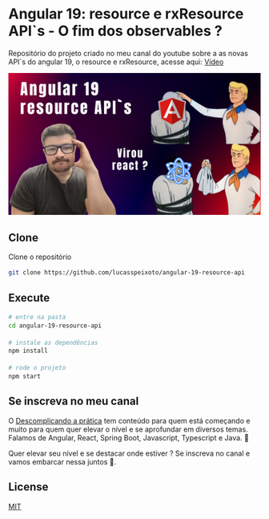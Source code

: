 # Angular 19: resource e rxResource API`s - O fim dos observables ?

Repositório do projeto criado no meu canal do youtube sobre a as novas API`s do angular 19, o resource e rxResource, acesse aqui: [Vídeo](https://youtu.be/urfBXtB-YWU)

![Capa](public/capa.png 'Capa')

## Clone

Clone o repositório

```bash
git clone https://github.com/lucasspeixoto/angular-19-resource-api
```

## Execute

```bash
# entre na pasta
cd angular-19-resource-api

# instale as dependências
npm install

# rode o projeto
npm start
```

## Se inscreva no meu canal

O [Descomplicando a prática](https://www.youtube.com/channel/UC6LY6Xw5ff_KaHwjHWRA9oA?sub_confirmation=1) tem conteúdo para quem está começando e muito para quem quer elevar o nível e se aprofundar em diversos temas. Falamos de Angular, React, Spring Boot, Javascript, Typescript e Java. 🎯

Quer elevar seu nível e se destacar onde estiver ? Se inscreva no canal e vamos embarcar nessa juntos 🚀.

## License

[MIT](https://choosealicense.com/licenses/mit/)